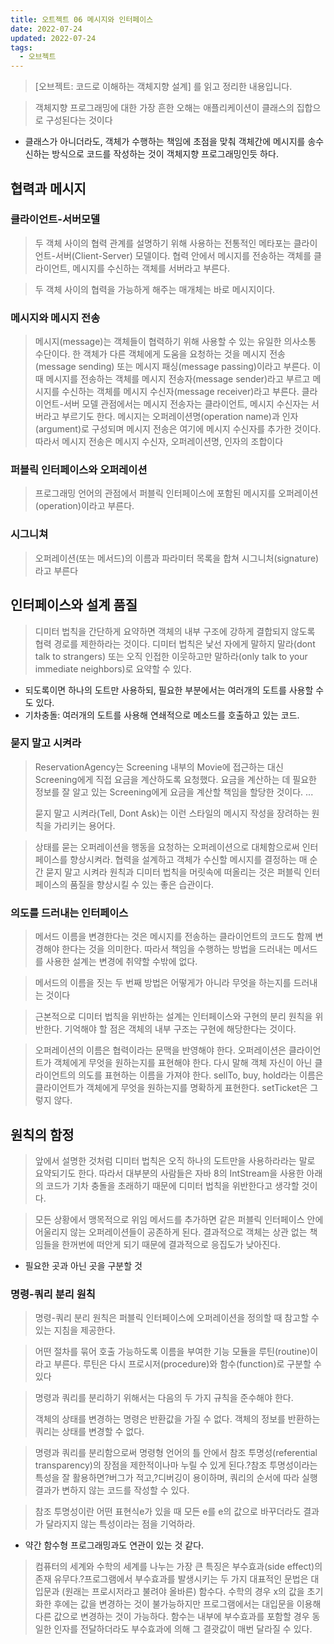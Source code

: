 ```yaml
---
title: 오트젝트 06 메시지와 인터페이스
date: 2022-07-24
updated: 2022-07-24
tags:
  - 오브젝트
---
```


> [오브젝트: 코드로 이해하는 객체지향 설계] 를 읽고 정리한 내용입니다.


> 객체지향 프로그래밍에 대한 가장 흔한 오해는 애플리케이션이 클래스의 집합으로 구성된다는 것이다

- 클래스가 아니더라도, 객체가 수행하는 책임에 초점을 맞춰 객체간에 메시지를 송수신하는 방식으로 코드를 작성하는 것이 객체지향 프로그래밍인듯 하다.



## 협력과 메시지
### 클라이언트-서버모델

> 두 객체 사이의 협력 관계를 설명하기 위해 사용하는 전통적인 메타포는 클라이언트-서버(Client-Server) 모델이다. 협력 안에서 메시지를 전송하는 객체를 클라이언트, 메시지를 수신하는 객체를 서버라고 부른다.

> 두 객체 사이의 협력을 가능하게 해주는 매개체는 바로 메시지이다.

### 메시지와 메시지 전송

> 메시지(message)는 객체들이 협력하기 위해 사용할 수 있는 유일한 의사소통 수단이다. 한 객체가 다른 객체에게 도움을 요청하는 것을 메시지 전송(message sending) 또는 메시지 패싱(message passing)이라고 부른다. 이때 메시지를 전송하는 객체를 메시지 전송자(message sender)라고 부르고 메시지를 수신하는 객체를 메시지 수신자(message receiver)라고 부른다. 클라이언트-서버 모델 관점에서는 메시지 전송자는 클라이언트, 메시지 수신자는 서버라고 부르기도 한다. 메시지는 오퍼레이션명(operation name)과 인자(argument)로 구성되며 메시지 전송은 여기에 메시지 수신자를 추가한 것이다. 따라서 메시지 전송은 메시지 수신자, 오퍼레이션명, 인자의 조합이다


### 퍼블릭 인터페이스와 오퍼레이션

> 프로그래밍 언어의 관점에서 퍼블릭 인터페이스에 포함된 메시지를 오퍼레이션(operation)이라고 부른다.

### 시그니쳐
> 오퍼레이션(또는 메서드)의 이름과 파라미터 목록을 합쳐 시그니처(signature)라고 부른다


## 인터페이스와 설계 품질

> 디미터 법칙을 간단하게 요약하면 객체의 내부 구조에 강하게 결합되지 않도록 협력 경로를 제한하라는 것이다. 디미터 법칙은 낯선 자에게 말하지 말라(dont talk to strangers) 또는 오직 인접한 이웃하고만 말하라(only talk to your immediate neighbors)로 요약할 수 있다.

- 되도록이면 하나의 도트만 사용하되, 필요한 부분에서는 여러개의 도트를 사용할 수도 있다.
- 기차충돌: 여러개의 도트를 사용해 연쇄적으로 메소드를 호출하고 있는 코드.


### 묻지 말고 시켜라

> ReservationAgency는 Screening 내부의 Movie에 접근하는 대신 Screening에게 직접 요금을 계산하도록 요청했다. 요금을 계산하는 데 필요한 정보를 잘 알고 있는 Screening에게 요금을 계산할 책임을 할당한 것이다.
> ...
>
> 묻지 말고 시켜라(Tell, Dont Ask)는 이런 스타일의 메시지 작성을 장려하는 원칙을 가리키는 용어다.

> 상태를 묻는 오퍼레이션을 행동을 요청하는 오퍼레이션으로 대체함으로써 인터페이스를 향상시켜라. 협력을 설계하고 객체가 수신할 메시지를 결정하는 매 순간 묻지 말고 시켜라 원칙과 디미터 법칙을 머릿속에 떠올리는 것은 퍼블릭 인터페이스의 품질을 향상시킬 수 있는 좋은 습관이다.


### 의도를 드러내는 인터페이스
> 메서드 이름을 변경한다는 것은 메시지를 전송하는 클라이언트의 코드도 함께 변경해야 한다는 것을 의미한다. 따라서 책임을 수행하는 방법을 드러내는 메서드를 사용한 설계는 변경에 취약할 수밖에 없다.

> 메서드의 이름을 짓는 두 번째 방법은 어떻게가 아니라 무엇을 하는지를 드러내는 것이다

> 근본적으로 디미터 법칙을 위반하는 설계는 인터페이스와 구현의 분리 원칙을 위반한다. 기억해야 할 점은 객체의 내부 구조는 구현에 해당한다는 것이다.


>오퍼레이션의 이름은 협력이라는 문맥을 반영해야 한다. 오퍼레이션은 클라이언트가 객체에게 무엇을 원하는지를 표현해야 한다. 다시 말해 객체 자신이 아닌 클라이언트의 의도를 표현하는 이름을 가져야 한다. sellTo, buy, hold라는 이름은 클라이언트가 객체에게 무엇을 원하는지를 명확하게 표현한다. setTicket은 그렇지 않다.




## 원칙의 함정
> 앞에서 설명한 것처럼 디미터 법칙은 오직 하나의 도트만을 사용하라라는 말로 요약되기도 한다. 따라서 대부분의 사람들은 자바 8의 IntStream을 사용한 아래의 코드가 기차 충돌을 초래하기 때문에 디미터 법칙을 위반한다고 생각할 것이다.

> 모든 상황에서 맹목적으로 위임 메서드를 추가하면 같은 퍼블릭 인터페이스 안에 어울리지 않는 오퍼레이션들이 공존하게 된다. 결과적으로 객체는 상관 없는 책임들을 한꺼번에 떠안게 되기 때문에 결과적으로 응집도가 낮아진다.

- 필요한 곳과 아닌 곳을 구분할 것


### 명령-쿼리 분리 원칙

> 명령-쿼리 분리 원칙은 퍼블릭 인터페이스에 오퍼레이션을 정의할 때 참고할 수 있는 지침을 제공한다.

> 어떤 절차를 묶어 호출 가능하도록 이름을 부여한 기능 모듈을 루틴(routine)이라고 부른다. 루틴은 다시 프로시저(procedure)와 함수(function)로 구분할 수 있다

> 명령과 쿼리를 분리하기 위해서는 다음의 두 가지 규칙을 준수해야 한다.
>
> 객체의 상태를 변경하는 명령은 반환값을 가질 수 없다.
	객체의 정보를 반환하는 쿼리는 상태를 변경할 수 없다.

> 명령과 쿼리를 분리함으로써 명령형 언어의 틀 안에서 참조 투명성(referential transparency)의 장점을 제한적이나마 누릴 수 있게 된다.?참조 투명성이라는 특성을 잘 활용하면?버그가 적고,?디버깅이 용이하며, 쿼리의 순서에 따라 실행 결과가 변하지 않는 코드를 작성할 수 있다.

> 참조 투명성이란 어떤 표현식e가 있을 때 모든 e를 e의 값으로 바꾸더라도 결과가 달라지지 않는 특성이라는 점을 기억하라.

- 약간 함수형 프로그래밍과도 연관이 있는 것 같다.


> 컴퓨터의 세계와 수학의 세계를 나누는 가장 큰 특징은 부수효과(side effect)의 존재 유무다.?프로그램에서 부수효과를 발생시키는 두 가지 대표적인 문법은 대입문과 (원래는 프로시저라고 불려야 올바른) 함수다. 수학의 경우 x의 값을 초기화한 후에는 값을 변경하는 것이 불가능하지만 프로그램에서는 대입문을 이용해 다른 값으로 변경하는 것이 가능하다. 함수는 내부에 부수효과를 포함할 경우 동일한 인자를 전달하더라도 부수효과에 의해 그 결괏값이 매번 달라질 수 있다.

